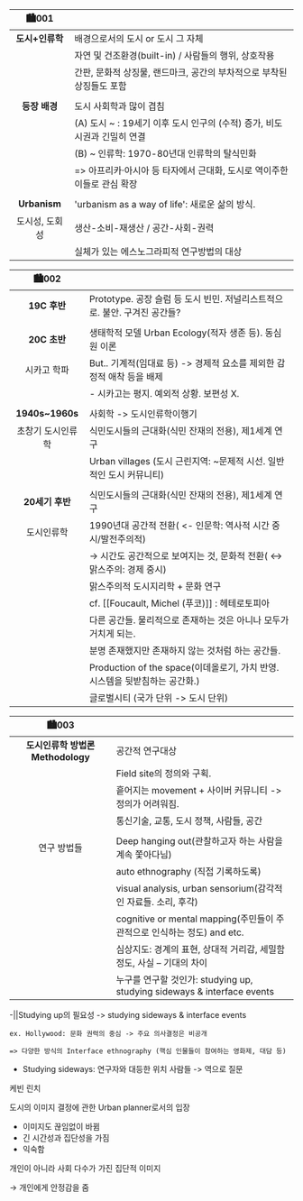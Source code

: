 | 🏙001 | |
| :-: | - |
| **도시+인류학** | 배경으로서의 도시 or 도시 그 자체 |
||자연 및 건조환경(built-in) / 사람들의 행위, 상호작용
||간판, 문화적 상징물, 랜드마크, 공간의 부차적으로 부착된 상징들도 포함
|||
|**등장 배경** |도시 사회학과 많이 겹침|
||(A) 도시 ~ : 19세기 이후 도시 인구의 (수적) 증가, 비도시권과 긴밀히 연결
||(B) ~ 인류학: 1970-80년대 인류학의 탈식민화 
||=> 아프리카·아시아 등 타자에서 근대화, 도시로 역이주한 이들로 관심 확장
|||
| **Urbanism**| 'urbanism as a way of life': 새로운 삶의 방식. |
|도시성, 도회성| 생산-소비-재생산 / 공간-사회-권력
||실체가 있는 에스노그라피적 연구방법의 대상

| 🏙002| |
| :-: | - |
| **19C 후반**|Prototype. 공장 슬럼 등 도시 빈민. 저널리스트적으로. 불안. 구겨진 공간들?
|||
|**20C 초반**|생태학적 모델 Urban Ecology(적자 생존 등). 동심원 이론|
|시카고 학파|  But.. 기계적(임대료 등) -> 경제적 요소를 제외한 감정적 애착 등을 배제
||-   시카고는 평지. 예외적 상황. 보편성 X.
|||
|**1940s~1960s**| 사회학 -> 도시인류학이행기|
|초창기 도시인류학|식민도시들의 근대화(식민 잔재의 전용), 제1세계 연구|
||   Urban villages (도시 근린지역: ~문제적 시선. 일반적인 도시 커뮤니티)
|||
|**20세기 후반**|식민도시들의 근대화(식민 잔재의 전용), 제1세계 연구
|도시인류학|1990년대 공간적 전환( <- 인문학: 역사적 시간 중시/발전주의적)|
||→ 시간도 공간적으로 보여지는 것, 문화적 전환( ↔ 맑스주의: 경제 중시)
||맑스주의적 도시지리학 + 문화 연구
||cf. [[Foucault, Michel (푸코)]] : 헤테로토피아
||다른 공간들. 물리적으로 존재하는 것은 아니나 모두가 거치게 되는.
|| 분명 존재했지만 존재하지 않는 것처럼 하는 공간들.
||Production of the space(이데올로기, 가치 반영. 시스템을 뒷받침하는 공간화.)
||글로벌시티 (국가 단위 -> 도시 단위)

| 🏙003| |
| :---: | - |
|**도시인류학 방법론 Methodology**|공간적 연구대상
||Field site의 정의와 구획.
||흩어지는 movement + 사이버 커뮤니티 -> 정의가 어려워짐.
||통신기술, 교통, 도시 정책, 사람들, 공간
|||
|연구 방법들|Deep hanging out(관찰하고자 하는 사람을 계속 쫓아다님)
||auto ethnography (직접 기록하도록)
||visual analysis, urban sensorium(감각적인 자료들. 소리, 후각)
||cognitive or mental mapping(주민들이 주관적으로 인식하는 정도) and etc.
||심상지도: 경계의 표현, 상대적 거리감, 세밀함 정도, 사실 – 기대의 차이
||누구를 연구할 것인가: studying up, studying sideways & interface events

-||Studying up의 필요성 -> studying sideways & interface events
    
    ex. Hollywood: 문화 권력의 중심 -> 주요 의사결정은 비공개
    
    => 다양한 방식의 Interface ethnography (핵심 인물들이 참여하는 영화제, 대담 등)
    
-   Studying sideways: 연구자와 대등한 위치 사람들 -> 역으로 질문
    

케빈 린치

도시의 이미지 결정에 관한 Urban planner로서의 입장

-   이미지도 끊임없이 바뀜
-   긴 시간성과 집단성을 가짐
-   익숙함

개인이 아니라 사회 다수가 가진 집단적 이미지

→ 개인에게 안정감을 줌

